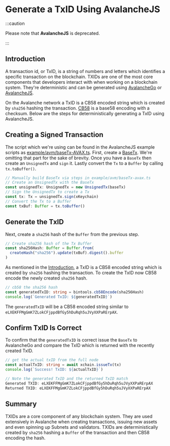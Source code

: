 # Generate a TxID Using AvalancheJS

:::caution

Please note that **AvalancheJS** is deprecated.

:::

## Introduction

A transaction id, or TxID, is a string of numbers and letters which identifies a
specific transaction on the blockchain. TXIDs are one of the most core
components that developers interact with when working on a blockchain system.
They're deterministic and can be generated using
[AvalancheGo](../avalanchego/README.md) or
[AvalancheJS](../avalanchejs/README.md).

On the Avalanche network a TxID is a CB58 encoded string which is created by
`sha256` hashing the transaction.
[CB58](https://support.avax.network/en/articles/4587395-what-is-cb5) is a base58
encoding with a checksum. Below are the steps for deterministically generating a
TxID using AvalancheJS.

## Creating a Signed Transaction

The script which we're using can be found in the AvalancheJS example scripts as
[example/avm/baseTx-AVAX.ts](https://github.com/ava-labs/avalanchejs/blob/master/examples/avm/baseTx-avax.ts).
First, create a
[BaseTx](../../specs/avm-transaction-serialization.md#what-base-tx-contains).
We're omitting that part for the sake of brevity. Once you have a `BaseTx` then
create an `UnsignedTx` and `sign` it. Lastly convert the `Tx` to a `Buffer` by
calling `tx.toBuffer()`.

```ts
// Manually build BaseTx via steps in example/avm/baseTx-avax.ts
// Create an UnsignedTx with the BaseTx
const unsignedTx: UnsignedTx = new UnsignedTx(baseTx)
// Sign the UnsignedTx to create a Tx
const tx: Tx = unsignedTx.sign(xKeychain)
// Convert the Tx to a Buffer
const txBuf: Buffer = tx.toBuffer()
```

## Generate the TxID

Next, create a `sha256` hash of the `Buffer` from the previous step.

```ts
// Create sha256 hash of the Tx Buffer
const sha256Hash: Buffer = Buffer.from(
  createHash("sha256").update(txBuf).digest().buffer
)
```

As mentioned in the [Introduction](#introduction), a TxID is a CB58 encoded
string which is created by `sha256` hashing the transaction. To create the TxID
now CB58 encode the newly created `sha256` hash.

```ts
// cb58 the sha256 hash
const generatedTxID: string = bintools.cb58Encode(sha256Hash)
console.log(`Generated TxID: ${generatedTxID}`)
```

The `generatedTxID` will be a CB58 encoded string similar to `eLXEKFFMgGmK7ZLokCFjppdBfGy5hDuRqh5uJVyXXPaRErpAX`.

## Confirm TxID Is Correct

To confirm that the `generatedTxID` is correct issue the `BaseTx` to AvalancheGo
and compare the TxID which is returned with the recently created TxID.

```ts
// get the actual txID from the full node
const actualTxID: string = await xchain.issueTx(tx)
console.log(`Success! TxID: ${actualTxID}`)

// Note the generated TxID and the returned TxID match
Generated TXID: eLXEKFFMgGmK7ZLokCFjppdBfGy5hDuRqh5uJVyXXPaRErpAX
Returned TXID: eLXEKFFMgGmK7ZLokCFjppdBfGy5hDuRqh5uJVyXXPaRErpAX
```

## Summary

TXIDs are a core component of any blockchain system. They are used extensively
in Avalanche when creating transactions, issuing new assets and even spinning up
Subnets and validators. TXIDs are deterministically created by `sha256` hashing
a `Buffer` of the transaction and then CB58 encoding the hash.
